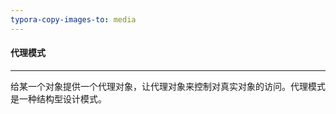 ```yaml
---
typora-copy-images-to: media
---
```


#### 代理模式
---

给某一个对象提供一个代理对象，让代理对象来控制对真实对象的访问。代理模式是一种结构型设计模式。

